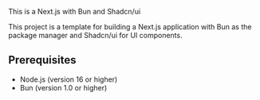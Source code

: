 This is a Next.js with Bun and Shadcn/ui

This project is a template for building a Next.js application with Bun as the package manager and Shadcn/ui for UI components.

## Prerequisites

- Node.js (version 16 or higher)
- Bun (version 1.0 or higher)
